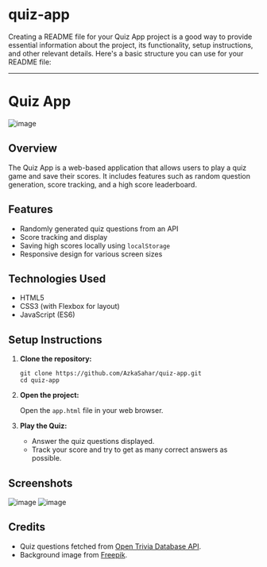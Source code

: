 # quiz-app
Creating a README file for your Quiz App project is a good way to provide essential information about the project, its functionality, setup instructions, and other relevant details. Here's a basic structure you can use for your README file:

---

# Quiz App

![image](https://github.com/user-attachments/assets/f8a1a9d0-c9ac-47d2-9299-e653a59ef946)

## Overview

The Quiz App is a web-based application that allows users to play a quiz game and save their scores. It includes features such as random question generation, score tracking, and a high score leaderboard.

## Features

- Randomly generated quiz questions from an API
- Score tracking and display
- Saving high scores locally using `localStorage`
- Responsive design for various screen sizes

## Technologies Used

- HTML5
- CSS3 (with Flexbox for layout)
- JavaScript (ES6)

## Setup Instructions

1. **Clone the repository:**

   ```
   git clone https://github.com/AzkaSahar/quiz-app.git
   cd quiz-app
   ```

2. **Open the project:**

   Open the `app.html` file in your web browser.

3. **Play the Quiz:**

   - Answer the quiz questions displayed.
   - Track your score and try to get as many correct answers as possible.

## Screenshots
![image](https://github.com/user-attachments/assets/c61cbb0f-8fe8-4780-a7dc-1ef909d62ec5)
![image](https://github.com/user-attachments/assets/bbb7e5ba-acdb-40d9-bd25-8ef636cbe88d)



## Credits

- Quiz questions fetched from [Open Trivia Database API](https://opentdb.com/api_config.php).
- Background image from [Freepik](https://www.freepik.com/).

